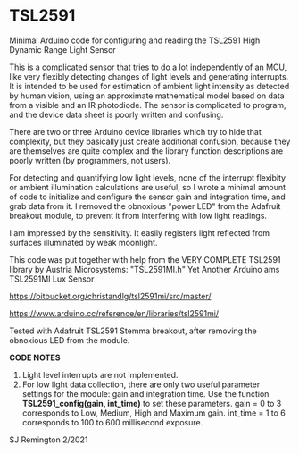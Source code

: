 # TSL2591
Minimal Arduino code for configuring and reading the TSL2591 High Dynamic Range Light Sensor

This is a complicated sensor that tries to do a lot independently of an MCU, like very flexibly detecting changes of light levels and generating interrupts. It is intended to be used for estimation of ambient light intensity as detected by human vision, using an approximate mathematical model based on data from a visible and an IR photodiode. The sensor is complicated to program, and the device data sheet is poorly written and confusing.

There are two or three Arduino device libraries which try to hide that complexity, but they basically just create additional confusion, because they are themselves are quite complex and the library function descriptions are poorly written (by programmers, not users).

For detecting and quantifying low light levels, none of the interrupt flexibity or ambient illumination calculations are useful, so I wrote a minimal amount of code to initialize and configure the sensor gain and integration time, and grab data from it. I removed the obnoxious "power LED" from the Adafruit breakout module, to prevent it from interfering with low light readings. 

I am impressed by the sensitivity. It easily registers light reflected from surfaces illuminated by weak moonlight.

This code was put together with help from the VERY COMPLETE TSL2591 library by Austria Microsystems: "TSL2591MI.h" Yet Another Arduino ams TSL2591MI Lux Sensor 

https://bitbucket.org/christandlg/tsl2591mi/src/master/

https://www.arduino.cc/reference/en/libraries/tsl2591mi/

Tested with Adafruit TSL2591 Stemma breakout, after removing the obnoxious LED from the module.

**CODE NOTES** 

1. Light level interrupts are not implemented. 
2. For low light data collection, there are only two useful parameter settings for the module: gain and integration time. Use the function **TSL2591_config(gain, int_time)** to set these parameters. gain = 0 to 3 corresponds to Low, Medium, High and Maximum gain. int_time = 1 to 6 corresponds to 100 to 600 millisecond exposure. 

SJ Remington 2/2021


